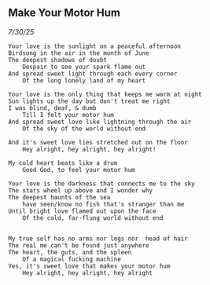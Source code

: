 ---
---

Make Your Motor Hum
-------------------

*7/30/25*

    Your love is the sunlight on a peaceful afternoon
    Birdsong in the air in the month of June
    The deepest shadows of doubt
        Despair to see your spark flame out
    And spread sweet light through each every corner
        Of the long lonely land of my heart

    Your love is the only thing that keeps me warm at night
    Sun lights up the day but don't treat me right
    I was blind, deaf, & dumb
        Till I felt your motor hum
    And spread sweet love like lightning through the air
        Of the sky of the world without end

    And it's sweet love lies stretched out on the floor
        Hey alright, hey alright, hey alright!

    My cold heart beats like a drum
        Good God, to feel your motor hum

    Your love is the darkness that connects me to the sky
    The stars wheel up above and I wonder why
    The deepest haunts of the sea
        have seen/know no fish that's stranger than me
    Until bright love flamed out upon the face
        Of the cold, far-flung world without end

    
    My true self has no arms nor legs nor  head of hair
    The real me can't be found just anywhere
    The heart, the guts, and the spleen
        Of a magical fucking machine
    Yes, it's sweet love that makes your motor hum
        Hey alright, hey alright, hey alright 
